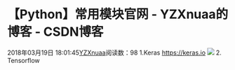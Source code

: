 # 【Python】常用模块官网 - YZXnuaa的博客 - CSDN博客
2018年03月19日 18:01:45[YZXnuaa](https://me.csdn.net/YZXnuaa)阅读数：98
1.Keras
https://keras.io
![](https://img-blog.csdn.net/20180319180046128)
2. Tensorflow
